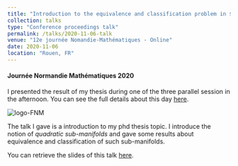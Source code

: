 ```yaml
---
title: "Introduction to the equivalence and classification problem in $\text{T}\mathbb{R}^2$"
collection: talks
type: "Conference proceedings talk"
permalink: /talks/2020-11-06-talk
venue: "12e journée Nomandie-Mathématiques - Online"
date: 2020-11-06
location: "Rouen, FR"
---
```


#### Journée Normandie Mathématiques 2020

I presented the result of my thesis during one of the three parallel session in the afternoon. You can see the full details about this day [here](http://normandie.math.cnrs.fr/Journees/Journee12/index.html). 

![logo-FNM](https://tschmoderer.github.io/files/talks/20201106_12_fnm/logo-FNM.png)

The talk I gave is a introduction to my phd thesis topic. I introduce the notion of *quadratic sub-manifolds* and gave some results about equivalence and classification of such sub-manifolds. 

You can retrieve the slides of this talk [here](https://tschmoderer.github.io/files/talks/20201106_12_fnm/presentation_061120.pdf).